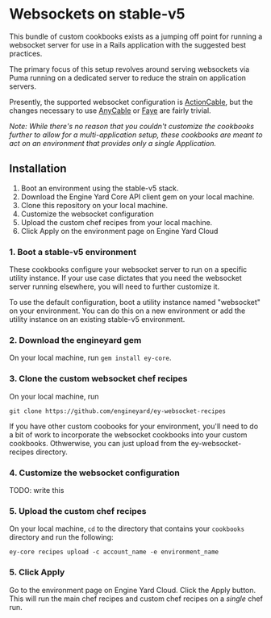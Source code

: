 # Websockets on stable-v5 #

This bundle of custom cookbooks exists as a jumping off point for running a websocket server for use in a Rails application with the suggested best practices.

The primary focus of this setup revolves around serving websockets via Puma running on a dedicated server to reduce the strain on application servers.

Presently, the supported websocket configuration is [ActionCable](https://guides.rubyonrails.org/action_cable_overview.html), but the changes necessary to use [AnyCable](https://github.com/anycable/anycable) or [Faye](https://faye.jcoglan.com/ruby.html) are fairly trivial.

*Note: While there's no reason that you couldn't customize the cookbooks further to allow for a multi-application setup, these cookbooks are meant to act on an environment that provides only a single Application.*

## Installation ##

1. Boot an environment using the stable-v5 stack.
2. Download the Engine Yard Core API client gem on your local machine.
3. Clone this repository on your local machine.
4. Customize the websocket configuration
5. Upload the custom chef recipes from your local machine.
6. Click Apply on the environment page on Engine Yard Cloud

### 1. Boot a stable-v5 environment ###

These cookbooks configure your websocket server to run on a specific utility instance. If your use case dictates that you need the websocket server running elsewhere, you will need to further customize it.

To use the default configuration, boot a utility instance named "websocket" on your environment. You can do this on a new environment or add the utility instance on an existing stable-v5 environment.

### 2. Download the engineyard gem ###

On your local machine, run `gem install ey-core`.

### 3. Clone the custom websocket chef recipes ###

On your local machine, run 

```
git clone https://github.com/engineyard/ey-websocket-recipes
```

If you have other custom coobooks for your environment, you'll need to do a bit of work to incorporate the websocket cookbooks into your custom cookbooks. Othwerwise, you can just upload from the ey-websocket-recipes directory.

### 4. Customize the websocket configuration ###

TODO: write this

### 5. Upload the custom chef recipes ###

On your local machine, `cd` to the directory that contains your `cookbooks` directory and run the following:

```
ey-core recipes upload -c account_name -e environment_name
```

### 5. Click Apply ###

Go to the environment page on Engine Yard Cloud. Click the Apply button. This will run the main chef recipes and custom chef recipes on a *single* chef run.
